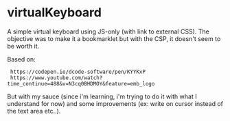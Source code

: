 # virtualKeyboard
A simple virtual keyboard using JS-only (with link to external CSS). 
The objective was to make it a bookmarklet but with the CSP, it doesn't seem to be worth it.

Based on: 

     https://codepen.io/dcode-software/pen/KYYKxP
     https://www.youtube.com/watch?time_continue=488&v=N3cq0BHDMOY&feature=emb_logo
          
But with my sauce (since i'm learning, i'm trying to do it with what I understand for now) and some improvements (ex: write on cursor instead of the text area etc..).
